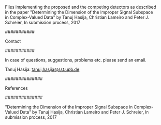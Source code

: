 Files implementing the proposed and the competing detectors as described in the paper "Determining the Dimension of the Improper Signal Subspace in Complex-Valued Data" by Tanuj Hasija, Christian Lameiro and Peter J. Schreier, In submission process, 2017

###########

Contact

###########

In case of questions, suggestions, problems etc. please send an email.

Tanuj Hasija: tanuj.hasija@sst.upb.de

##############

References

##############

"Determining the Dimension of the Improper Signal Subspace in Complex-Valued Data" by Tanuj Hasija, Christian Lameiro and Peter J. Schreier, In submission process, 2017